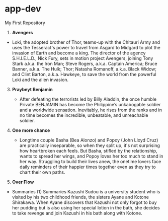 # app-dev
My First Repository
1. **Avengers**
  - Loki, the adopted brother of Thor, teams-up with the Chitauri Army and uses the Tesseract's power to travel from Asgard to Midgard to plot the invasion of Earth and become a king. The director of the agency S.H.I.E.L.D., Nick Fury, sets in motion project Avengers, joining Tony Stark a.k.a. the Iron Man; Steve Rogers, a.k.a. Captain America; Bruce Banner, a.k.a. The Hulk; Thor; Natasha Romanoff, a.k.a. Black Widow; and Clint Barton, a.k.a. Hawkeye, to save the world from the powerful Loki and the alien invasion.
  
3. **Praybeyt Benjamin**
   - After defeating the terrorists led by Billy Aladdin, the once humble Private BENJAMIN has become the Philippine’s unkabogable soldier and a worldwide sensation. Inevitably, he rises from the ranks and in no time becomes the incredible, unbeatable, and unreachable soldier.
4. **One more chance**
   - Longtime couple Basha (Bea Alonzo) and Popoy (John Lloyd Cruz) are practically inseparable, so when they split up, it's not surprising how heartbroken each feels. But Basha, stifled by the relationship, wants to spread her wings, and Popoy loves her too much to stand in her way. Struggling to build their lives anew, the onetime lovers face daily reminders of their happier times together even as they try to chart their own paths.
   
 5. **Over Flow**
 - Summaries (1) Summaries Kazushi Sudou is a university student who is visited by his two childhood friends, the sisters Ayane and Kotone Shirakawa. When Ayane discovers that Kazushi not only forgot to buy her pudding but is also using her special lotion in the bath, she decides to take revenge and join Kazushi in his bath along with Kotone.
